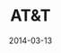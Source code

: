 ---
date: 2014-03-13
title: AT&amp;T
categories: silver
logo: ATT_Logo.png
www: http://www.att.com/
---